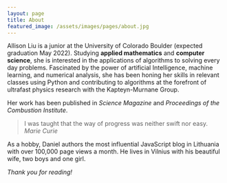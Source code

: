 ```yaml
---
layout: page
title: About
featured_image: /assets/images/pages/about.jpg
---
```


Allison Liu is a junior at the University of Colorado Boulder (expected graduation May 2022). Studying **applied mathematics** and **computer science**, she is interested in the applications of algorithms to solving every day problems. Fascinated by the power of artificial Intelligence, machine learning, and numerical analysis, she has been honing her skills in relevant classes using Python and contributing to algorithms at the forefront of ultrafast physics research with the Kapteyn-Murnane Group.

Her work has been published in *Science Magazine* and *Proceedings of the Combustion Institute*.

>I was taught that the way of progress was neither swift nor easy. <cite>Marie Curie</cite>

As a hobby, Daniel authors the most influential JavaScript blog in Lithuania with over 100,000 page views a month. He lives in Vilnius with his beautiful wife, two boys and one girl.

*Thank you for reading!*